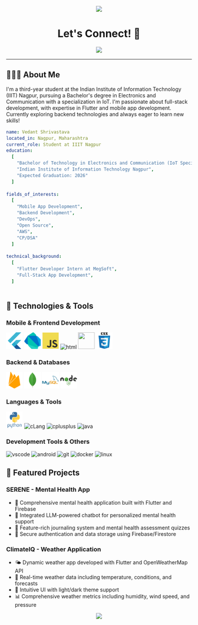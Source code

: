 <p align="center">
  <img src="https://capsule-render.vercel.app/api?type=waving&color=gradient&text=Hello!&height=100&section=header"/>
</p>

<h1 align="center">
  Let's Connect! 💬
</h1>

<p align="center">
<a href="https://www.linkedin.com/in/vedants28/">
  <img height="50" src="https://user-images.githubusercontent.com/46517096/166973395-19676cd8-f8ec-4abf-83ff-da8243505b82.png"/>
</a>
</p>

---

<h2> 👨🏻‍💻 About Me</h2>

I'm a third-year student at the Indian Institute of Information Technology (IIIT) Nagpur, pursuing a Bachelor's degree in Electronics and Communication with a specialization in IoT. I'm passionate about full-stack development, with expertise in Flutter and mobile app development. Currently exploring backend technologies and always eager to learn new skills!

```yaml
name: Vedant Shrivastava
located_in: Nagpur, Maharashtra
current_role: Student at IIIT Nagpur
education:
  [
    "Bachelor of Technology in Electronics and Communication (IoT Specialization)",
    "Indian Institute of Information Technology Nagpur",
    "Expected Graduation: 2026"
  ]

fields_of_interests:
  [
    "Mobile App Development",
    "Backend Development",
    "DevOps",
    "Open Source",
    "AWS",
    "CP/DSA"
  ]

technical_background:
  [
    "Flutter Developer Intern at MegSoft",
    "Full-Stack App Development",
  ]
  
```

<h2>🚀 Technologies & Tools</h2>

### Mobile & Frontend Development
<p align="left">
<img src="https://raw.githubusercontent.com/devicons/devicon/master/icons/flutter/flutter-original.svg" alt="flutter" width="45" height="45"/>
<img src="https://raw.githubusercontent.com/devicons/devicon/master/icons/dart/dart-original.svg" alt="dart" width="45" height="45"/>
<img src="https://raw.githubusercontent.com/devicons/devicon/master/icons/javascript/javascript-original.svg" alt="javascript" width="45" height="45"/>
<img src="https://cdn.jsdelivr.net/gh/devicons/devicon/icons/html5/html5-original.svg" alt="html" width="45" height="45"/>
<img src="https://cdn.jsdelivr.net/gh/devicons/devicon@latest/icons/bootstrap/bootstrap-original-wordmark.svg" width="45" height="45"/>
<img src="https://raw.githubusercontent.com/devicons/devicon/master/icons/css3/css3-original-wordmark.svg" alt="css3" width="45" height="45"/>
</p>

### Backend & Databases
<p align="left">
<img src="https://raw.githubusercontent.com/devicons/devicon/master/icons/firebase/firebase-plain.svg" alt="firebase" width="45" height="45"/>
<img src="https://raw.githubusercontent.com/devicons/devicon/master/icons/mongodb/mongodb-original.svg" alt="mongodb" width="45" height="45"/>
<img src="https://raw.githubusercontent.com/devicons/devicon/master/icons/mysql/mysql-original-wordmark.svg" alt="mysql" width="45" height="45"/>
<img src="https://raw.githubusercontent.com/devicons/devicon/master/icons/nodejs/nodejs-original-wordmark.svg" alt="nodejs" width="45" height="45"/>
</p>

### Languages & Tools
<p align="left">
<img src="https://raw.githubusercontent.com/devicons/devicon/master/icons/python/python-original-wordmark.svg" alt="python" width="45" height="45"/>
<img src="https://cdn.jsdelivr.net/gh/devicons/devicon/icons/c/c-original.svg" alt="cLang" width="45" height="45"/>
<img src="https://cdn.jsdelivr.net/gh/devicons/devicon/icons/cplusplus/cplusplus-original.svg" alt="cplusplus" width="45" height="45"/>
<img src="https://cdn.jsdelivr.net/gh/devicons/devicon/icons/java/java-original.svg" alt="java" width="45" height="45"/>
</p>

### Development Tools & Others
<p align="left">
<img src="https://cdn.jsdelivr.net/gh/devicons/devicon/icons/vscode/vscode-original.svg" alt="vscode" width="45" height="45"/>
<img src="https://cdn.jsdelivr.net/gh/devicons/devicon/icons/android/android-original.svg" alt="android" width="45" height="45"/>
<img src="https://cdn.jsdelivr.net/gh/devicons/devicon/icons/git/git-original.svg" alt="git" width="45" height="45"/>
<img src="https://cdn.jsdelivr.net/gh/devicons/devicon/icons/docker/docker-original.svg" alt="docker" width="45" height="45"/>
<img src="https://cdn.jsdelivr.net/gh/devicons/devicon/icons/linux/linux-original.svg" alt="linux" width="45" height="45"/>
</p>

<h2>🎯 Featured Projects</h2>

### SERENE - Mental Health App
- 🧠 Comprehensive mental health application built with Flutter and Firebase
- 🤖 Integrated LLM-powered chatbot for personalized mental health support
- 📝 Feature-rich journaling system and mental health assessment quizzes
- 🔐 Secure authentication and data storage using Firebase/Firestore

### ClimateIQ - Weather Application
- 🌤️ Dynamic weather app developed with Flutter and OpenWeatherMap API
- 📱 Real-time weather data including temperature, conditions, and forecasts
- 🎨 Intuitive UI with light/dark theme support
- 📊 Comprehensive weather metrics including humidity, wind speed, and pressure

<p align="center">
  <img src="https://capsule-render.vercel.app/api?type=waving&color=gradient&height=100&section=footer"/>
</p>
